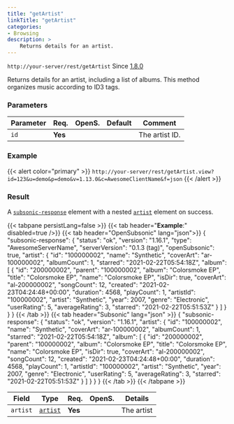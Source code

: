 ```yaml
---
title: "getArtist"
linkTitle: "getArtist"
categories:
- Browsing
description: >
    Returns details for an artist.
---
```


`http://your-server/rest/getArtist` Since [1.8.0](../../subsonic-versions)

Returns details for an artist, including a list of albums. This method organizes music according to ID3 tags.

### Parameters

| Parameter | Req. | OpenS. | Default | Comment |
| --- | --- | --- | --- | --- |
| `id` | **Yes** |  |    | The artist ID. |

### Example

{{< alert color="primary" >}} `http://your-server/rest/getArtist.view?id=123&u=demo&p=demo&v=1.13.0&c=AwesomeClientName&f=json` {{< /alert >}}

### Result

A [`subsonic-response`](../../responses/subsonic-response) element with a nested [`artist`](../../responses/artist) element on success.

{{< tabpane persistLang=false >}}
{{< tab header="**Example**:" disabled=true />}}
{{< tab header="OpenSubsonic" lang="json">}}
{
  "subsonic-response": {
    "status": "ok",
    "version": "1.16.1",
    "type": "AwesomeServerName",
    "serverVersion": "0.1.3 (tag)",
    "openSubsonic": true,
    "artist": {
      "id": "100000002",
      "name": "Synthetic",
      "coverArt": "ar-100000002",
      "albumCount": 1,
      "starred": "2021-02-22T05:54:18Z",
      "album": [
        {
          "id": "200000002",
          "parent": "100000002",
          "album": "Colorsmoke EP",
          "title": "Colorsmoke EP",
          "name": "Colorsmoke EP",
          "isDir": true,
          "coverArt": "al-200000002",
          "songCount": 12,
          "created": "2021-02-23T04:24:48+00:00",
          "duration": 4568,
          "playCount": 1,
          "artistId": "100000002",
          "artist": "Synthetic",
          "year": 2007,
          "genre": "Electronic",
          "userRating": 5,
          "averageRating": 3,
          "starred": "2021-02-22T05:51:53Z"
        }
      ]
    }
  }
}
{{< /tab >}}
{{< tab header="Subsonic" lang="json" >}}
{
  "subsonic-response": {
    "status": "ok",
    "version": "1.16.1",
    "artist": {
      "id": "100000002",
      "name": "Synthetic",
      "coverArt": "ar-100000002",
      "albumCount": 1,
      "starred": "2021-02-22T05:54:18Z",
      "album": [
        {
          "id": "200000002",
          "parent": "100000002",
          "album": "Colorsmoke EP",
          "title": "Colorsmoke EP",
          "name": "Colorsmoke EP",
          "isDir": true,
          "coverArt": "al-200000002",
          "songCount": 12,
          "created": "2021-02-23T04:24:48+00:00",
          "duration": 4568,
          "playCount": 1,
          "artistId": "100000002",
          "artist": "Synthetic",
          "year": 2007,
          "genre": "Electronic",
          "userRating": 5,
          "averageRating": 3,
          "starred": "2021-02-22T05:51:53Z"
        }
      ]
    }
  }
}
{{< /tab >}}
{{< /tabpane >}}

| Field |  Type | Req. | OpenS. | Details |
| --- | --- | --- | --- | --- |
| `artist` | [`artist`](../../responses/artist) | **Yes** |     | The artist |
